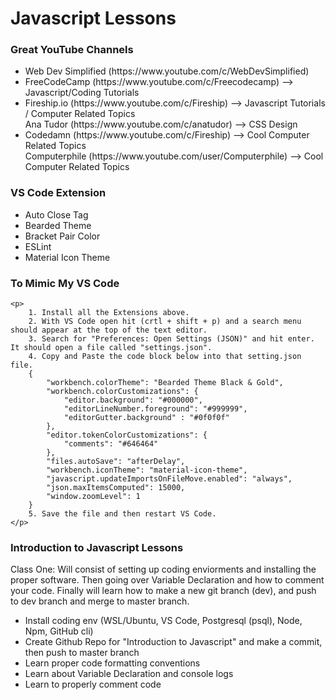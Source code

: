 <div class="title-div">
    <h1> Javascript Lessons </h1>
</div>

<div class="youtuber-div">
    <h3> Great YouTube Channels </h3>

<ul>
    <li> Web Dev Simplified (https://www.youtube.com/c/WebDevSimplified)  </li>
    <li> FreeCodeCamp (https://www.youtube.com/c/Freecodecamp) --> Javascript/Coding Tutorials </li>
    <li> Fireship.io (https://www.youtube.com/c/Fireship) --> Javascript Tutorials / Computer Related Topics </li>
    <l1> Ana Tudor (https://www.youtube.com/c/anatudor) --> CSS Design </l1>
    <li> Codedamn (https://www.youtube.com/c/Fireship) --> Cool Computer Related Topics </li>
    <l1> Computerphile (https://www.youtube.com/user/Computerphile) --> Cool Computer Related Topics  </l1>
</ul>
</div>

<div class="extension-div">
    <h3> VS Code Extension </h3>

<ul>
    <li> Auto Close Tag </li>
    <li> Bearded Theme </li>
    <li> Bracket Pair Color </li>
    <li> ESLint </li>
    <li> Material Icon Theme </li>
</ul>

<h3> To Mimic My VS Code </h3>
    
    <p>
        1. Install all the Extensions above.
        2. With VS Code open hit (crtl + shift + p) and a search menu should appear at the top of the text editor.
        3. Search for "Preferences: Open Settings (JSON)" and hit enter. It should open a file called "settings.json".
        4. Copy and Paste the code block below into that setting.json file.
        {
            "workbench.colorTheme": "Bearded Theme Black & Gold",
            "workbench.colorCustomizations": {
                "editor.background": "#000000",
                "editorLineNumber.foreground": "#999999",
                "editorGutter.background" : "#0f0f0f"    
            },
            "editor.tokenColorCustomizations": {
                "comments": "#646464"
            },
            "files.autoSave": "afterDelay",
            "workbench.iconTheme": "material-icon-theme",
            "javascript.updateImportsOnFileMove.enabled": "always",
            "json.maxItemsComputed": 15000,
            "window.zoomLevel": 1
        }
        5. Save the file and then restart VS Code.    
    </p>
</div>

<div class="intro-to-javascript-div">
    <h3> Introduction to Javascript Lessons </h3>

<p> 
        Class One: Will consist of setting up coding enviorments and installing the proper software. Then going over Variable Declaration and how to comment your code. Finally will learn how to make a new git branch (dev), and push to dev branch and merge to master branch. 
        
<ul>
    <li> Install coding env (WSL/Ubuntu, VS Code, Postgresql (psql), Node, Npm, GitHub cli) </li>
    <li> Create Github Repo for "Introduction to Javascript" and make a commit, then push to master branch </li>
    <li> Learn proper code formatting conventions </li>  
    <li> Learn about Variable Declaration and console logs </li>
    <li> Learn to properly comment code </li>    
</ul>
</p> 
</div>
